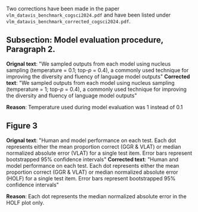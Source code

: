 Two corrections have been made in the paper `vlm_datavis_benchmark_cogsci2024.pdf` and have been listed under `vlm_datavis_benchmark_corrected_cogsci2024.pdf`.

## Subsection: Model evaluation procedure, Paragraph 2.
**Orignal text**: "We sampled outputs from each model using nucleus sampling (temperature = $0.1$; top-$p$ = 0.4), a commonly used technique for improving the diversity and fluency of language model outputs"
**Corrected text**: "We sampled outputs from each model using nucleus sampling (temperature = $1$; top-$p$ = 0.4), a commonly used technique for improving the diversity and fluency of language model outputs"

**Reason**: Temperature used during model evaluation was 1 instead of 0.1

## Figure 3
**Orignal text**: "Human and model performance on each test. Each dot represents either the mean proportion correct (GGR & VLAT)
or median normalized absolute error (VLAT) for a single test item. Error bars represent bootstrapped 95% confidence intervals"
**Corrected text**: "Human and model performance on each test. Each dot represents either the mean proportion correct (GGR & VLAT)
or median normalized absolute error (HOLF) for a single test item. Error bars represent bootstrapped 95% confidence intervals"

**Reason**: Each dot represents the median normalized absolute error in the HOLF plot only.



